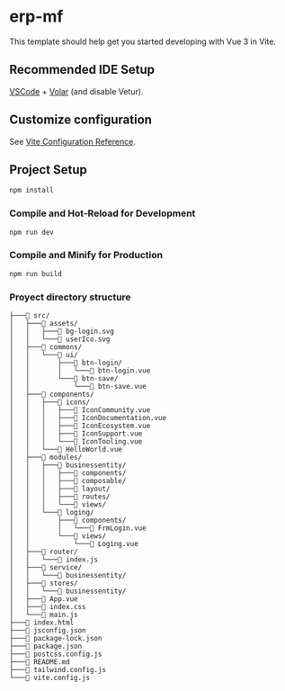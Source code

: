 # erp-mf

This template should help get you started developing with Vue 3 in Vite.

## Recommended IDE Setup

[VSCode](https://code.visualstudio.com/) + [Volar](https://marketplace.visualstudio.com/items?itemName=Vue.volar) (and disable Vetur).

## Customize configuration

See [Vite Configuration Reference](https://vitejs.dev/config/).

## Project Setup

```sh
npm install
```

### Compile and Hot-Reload for Development

```sh
npm run dev
```

### Compile and Minify for Production

```sh
npm run build
```
### Proyect directory structure
```
├───📁 src/
│   ├───📁 assets/
│   │   ├───📄 bg-login.svg
│   │   └───📄 userIco.svg
│   ├───📁 commons/
│   │   └───📁 ui/
│   │       ├───📁 btn-login/
│   │       │   └───📄 btn-login.vue
│   │       └───📁 btn-save/
│   │           └───📄 btn-save.vue
│   ├───📁 components/
│   │   ├───📁 icons/
│   │   │   ├───📄 IconCommunity.vue
│   │   │   ├───📄 IconDocumentation.vue
│   │   │   ├───📄 IconEcosystem.vue
│   │   │   ├───📄 IconSupport.vue
│   │   │   └───📄 IconTooling.vue
│   │   └───📄 HelloWorld.vue
│   ├───📁 modules/
│   │   ├───📁 businessentity/
│   │   │   ├───📁 components/
│   │   │   ├───📁 composable/   
│   │   │   ├───📁 layout/
│   │   │   ├───📁 routes/
│   │   │   └───📁 views/
│   │   └───📁 loging/
│   │       ├───📁 components/
│   │       │   └───📄 FrmLogin.vue
│   │       └───📁 views/
│   │           └───📄 Loging.vue
│   ├───📁 router/
│   │   └───📄 index.js
│   ├───📁 service/
│   │   └───📁 businessentity/
│   ├───📁 stores/
│   │   └───📁 businessentity/
│   ├───📄 App.vue
│   ├───📄 index.css
│   └───📄 main.js
├───📄 index.html
├───📄 jsconfig.json
├───📄 package-lock.json
├───📄 package.json
├───📄 postcss.config.js
├───📄 README.md
├───📄 tailwind.config.js
└───📄 vite.config.js
